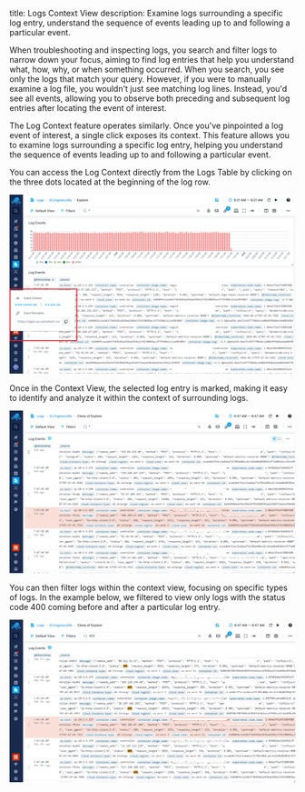 title: Logs Context View
description: Examine logs surrounding a specific log entry, understand the sequence of events leading up to and following a particular event.

When troubleshooting and inspecting logs, you search and filter logs to narrow down your focus, aiming to find log entries that help you understand what, how, why, or when something occurred. When you search, you see only the logs that match your query. However, if you were to manually examine a log file, you wouldn't just see matching log lines. Instead, you'd see all events, allowing you to observe both preceding and subsequent log entries after locating the event of interest.

The Log Context feature operates similarly. Once you've pinpointed a log event of interest, a single click exposes its context. This feature allows you to examine logs surrounding a specific log entry, helping you understand the sequence of events leading up to and following a particular event.

You can access the Log Context directly from the Logs Table by clicking on the three dots located at the beginning of the log row. 

![Logs Context View Menu](../images/logs/logs-context-view-menu.png)

Once in the Context View, the selected log entry is marked, making it easy to identify and analyze it within the context of surrounding logs.

![Logs Context View](../images/logs/logs-context-view.png)

You can then filter logs within the context view, focusing on specific types of logs. In the example below, we filtered to view only logs with the status code 400 coming before and after a particular log entry.

![Logs Context View 400](../images/logs/logs-context-view-400.png)
